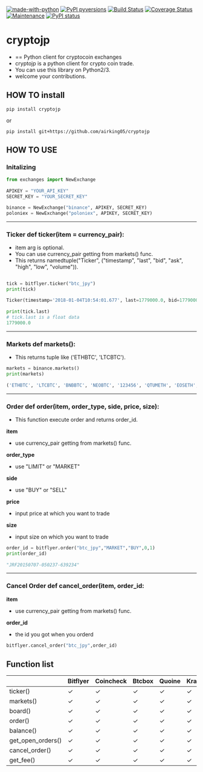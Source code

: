 [![made-with-python](https://img.shields.io/badge/Made%20with-Python-1f425f.svg)](https://www.python.org/)
[![PyPI pyversions](https://img.shields.io/pypi/pyversions/cryptojp.svg)](https://pypi.python.org/pypi/cryptojp/)
[![Build Status](https://travis-ci.org/airking05/cryptojp.svg?branch=master)](https://travis-ci.org/airking05/cryptojp)
[![Coverage Status](https://coveralls.io/repos/github/airking05/cryptojp/badge.svg?branch=master&date=20180130_2)](https://coveralls.io/github/airking05/cryptojp?branch=master)
[![Maintenance](https://img.shields.io/badge/Maintained%3F-yes-green.svg)](https://GitHub.com/Naereen/StrapDown.js/graphs/commit-activity)
[![PyPI status](https://img.shields.io/pypi/status/cryptojp.svg)](https://pypi.python.org/pypi/cryptojp/)


# cryptojp
- == Python client for cryptocoin exchanges
- cryptojp is a python client for crypto coin trade.
- You can use this library on Python2/3.
- welcome your contributions.

## HOW TO install

```pip install cryptojp```

or

```pip install git+https://github.com/airking05/cryptojp```


## HOW TO USE

### Initalizing

```python
from exchanges import NewExchange
 
APIKEY = "YOUR_API_KEY"
SECRET_KEY = "YOUR_SECRET_KEY"

binance = NewExchange("binance", APIKEY, SECRET_KEY)
poloniex = NewExchange("poloniex", APIKEY, SECRET_KEY)
```

- - -

### Ticker def ticker(item = currency_pair):
- item arg is optional.
- You can use currency_pair getting from markets() func.
- This returns namedtuple("Ticker", ("timestamp", "last", "bid", "ask", "high", "low", "volume")).


```python
 
tick = bitflyer.ticker("btc_jpy")
print(tick)
  
Ticker(timestamp='2018-01-04T10:54:01.677', last=1779000.0, bid=1779000.0, ask=1779099.0, high=None, low=None, volume=99020.50507241)
 
print(tick.last)
# tick.last is a float data 
1779000.0

```

- - -

### Markets def markets():
- This returns tuple like ('ETHBTC', 'LTCBTC').

```python
markets = binance.markets()
print(markets)
 
('ETHBTC', 'LTCBTC', 'BNBBTC', 'NEOBTC', '123456', 'QTUMETH', 'EOSETH', 'SNTETH', 'BNTETH', 'BCCBTC', 'GASBTC', 'BNBETH', 'BTCUSDT', 'ETHUSDT', 'HSRBTC', 'OAXETH', 'DNTETH', 'MCOETH', 'ICNETH', 'MCOBTC', 'WTCBTC', 'WTCETH', 'LRCBTC', 'LRCETH', 'QTUMBTC', 'YOYOBTC', 'OMGBTC', 'OMGETH', 'ZRXBTC', 'ZRXETH', 'STRATBTC', 'STRATETH', 'SNGLSBTC', 'SNGLSETH', 'BQXBTC', 'BQXETH', 'KNCBTC', 'KNCETH', 'FUNBTC', 'FUNETH', 'SNMBTC', 'SNMETH', 'NEOETH', 'IOTABTC', 'IOTAETH', 'LINKBTC', 'LINKETH', 'XVGBTC', 'XVGETH', 'CTRBTC', 'CTRETH', 'SALTBTC', 'SALTETH', 'MDABTC', 'MDAETH', 'MTLBTC', 'MTLETH', 'SUBBTC', 'SUBETH', 'EOSBTC', 'SNTBTC', 'ETCETH', 'ETCBTC', 'MTHBTC', 'MTHETH', 'ENGBTC', 'ENGETH', 'DNTBTC', 'ZECBTC', 'ZECETH', 'BNTBTC', 'ASTBTC', 'ASTETH', 'DASHBTC', 'DASHETH', 'OAXBTC', 'ICNBTC', 'BTGBTC', 'BTGETH', 'EVXBTC', 'EVXETH', 'REQBTC', 'REQETH', 'VIBBTC', 'VIBETH', 'HSRETH', 'TRXBTC', 'TRXETH', 'POWRBTC', 'POWRETH', 'ARKBTC', 'ARKETH', 'YOYOETH', 'XRPBTC', 'XRPETH', 'MODBTC', 'MODETH', 'ENJBTC', 'ENJETH', 'STORJBTC', 'STORJETH', 'BNBUSDT', 'VENBNB', 'YOYOBNB', 'POWRBNB', 'VENBTC', 'VENETH', 'KMDBTC', 'KMDETH', 'NULSBNB', 'RCNBTC', 'RCNETH', 'RCNBNB', 'NULSBTC', 'NULSETH', 'RDNBTC', 'RDNETH', 'RDNBNB', 'XMRBTC', 'XMRETH', 'DLTBNB', 'WTCBNB', 'DLTBTC', 'DLTETH', 'AMBBTC', 'AMBETH', 'AMBBNB', 'BCCETH', 'BCCUSDT', 'BCCBNB', 'BATBTC', 'BATETH', 'BATBNB', 'BCPTBTC', 'BCPTETH', 'BCPTBNB', 'ARNBTC', 'ARNETH', 'GVTBTC', 'GVTETH', 'CDTBTC', 'CDTETH', 'GXSBTC', 'GXSETH', 'NEOUSDT', 'NEOBNB', 'POEBTC', 'POEETH', 'QSPBTC', 'QSPETH', 'QSPBNB', 'BTSBTC', 'BTSETH', 'BTSBNB', 'XZCBTC', 'XZCETH', 'XZCBNB', 'LSKBTC', 'LSKETH', 'LSKBNB', 'TNTBTC', 'TNTETH', 'FUELBTC', 'FUELETH', 'MANABTC', 'MANAETH', 'BCDBTC', 'BCDETH', 'DGDBTC', 'DGDETH', 'IOTABNB', 'ADXBTC', 'ADXETH', 'ADXBNB', 'ADABTC', 'ADAETH', 'PPTBTC', 'PPTETH', 'CMTBTC', 'CMTETH', 'CMTBNB', 'XLMBTC', 'XLMETH', 'XLMBNB', 'CNDBTC', 'CNDETH', 'CNDBNB', 'LENDBTC', 'LENDETH', 'WABIBTC', 'WABIETH', 'WABIBNB', 'LTCETH', 'LTCUSDT', 'LTCBNB', 'TNBBTC', 'TNBETH', 'WAVESBTC', 'WAVESETH', 'WAVESBNB', 'GTOBTC', 'GTOETH', 'GTOBNB', 'ICXBTC', 'ICXETH', 'ICXBNB', 'OSTBTC', 'OSTETH', 'OSTBNB', 'ELFBTC', 'ELFETH', 'AIONBTC', 'AIONETH', 'AIONBNB', 'NEBLBTC', 'NEBLETH', 'NEBLBNB', 'BRDBTC', 'BRDETH', 'BRDBNB', 'MCOBNB', 'EDOBTC', 'EDOETH', 'WINGSBTC', 'WINGSETH', 'NAVBTC', 'NAVETH', 'NAVBNB', 'LUNBTC', 'LUNETH', 'TRIGBTC', 'TRIGETH', 'TRIGBNB', 'APPCBTC', 'APPCETH', 'APPCBNB', 'VIBEBTC', 'VIBEETH', 'RLCBTC', 'RLCETH', 'RLCBNB', 'INSBTC', 'INSETH', 'PIVXBTC', 'PIVXETH', 'PIVXBNB', 'IOSTBTC', 'IOSTETH', 'CHATBTC', 'CHATETH', 'STEEMBTC', 'STEEMETH', 'STEEMBNB', 'NANOBTC', 'NANOETH', 'NANOBNB', 'VIABTC', 'VIAETH', 'VIABNB', 'BLZBTC', 'BLZETH', 'BLZBNB', 'AEBTC', 'AEETH', 'AEBNB')
```

- - -

### Order def order(item, order_type, side, price, size):
- This function execute order and returns order_id.

**item**
- use currency_pair getting from markets() func.

**order_type**
- use "LIMIT" or "MARKET"

**side**
- use "BUY" or "SELL"

**price**
- input price at which you want to trade

**size** 
- input size on which you want to trade

```python
order_id = bitflyer.order("btc_jpy","MARKET","BUY",0,1)
print(order_id)
 
"JRF20150707-050237-639234"
```

- - - 

### Cancel Order def cancel_order(item, order_id:

**item**
- use currency_pair getting from markets() func.

**order_id**

- the id you got when you orderd

```python
bitflyer.cancel_order("btc_jpy",order_id)
```


## Function list

|                   | Bitflyer | Coincheck | Btcbox | Quoine | Kraken | Hitbtc | Binance | Poloniex |
|-------------------|----------|-----------|--------|--------|--------|--------|---------|----------|
| ticker()          | ✓        | ✓         | ✓      | ✓      | ✓      | ✓      | ✓       | ✓        |
| markets()         | ✓        | ✓         | ✓      | ✓      | ✓      | ✓      | ✓       | ✓        |
| board()           | ✓        | ✓         | ✓      | ✓      | ✓      | ✓      | ✓       | ✓        |
| order()           | ✓        | ✓         | ✓      | ✓      | ✓      | ✓      | ✓       | ✓        |
| balance()         | ✓        | ✓         | ✓      | ✓      | ✓      | ✓      | ✓       | ✓        |
| get_open_orders() | ✓        | ✓         | ✓      | ✓      | ✓      | ✓      | ✓       | ✓        |
| cancel_order()    | ✓        | ✓         | ✓      | ✓      | ✓      | ✓      | ✓       | ✓        |
| get_fee()         | ✓        | ✓         | ✓      | ✓      | ✓      | ✓      | ✓       | ✓        |
